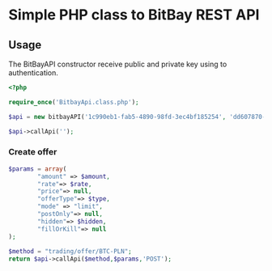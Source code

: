 # Simple PHP class to BitBay REST API

## Usage

The BitBayAPI constructor receive public and private key using to authentication. 
```php
<?php

require_once('BitbayApi.class.php');

$api = new bitbayAPI('1c990eb1-fab5-4890-98fd-3ec4bf185254', 'dd607870-a151-4ffa-a57b-a0c4b70dded3');

$api->callApi('');
```
### Create offer

```php
$params = array(
        "amount" => $amount,
        "rate"=> $rate,
        "price"=> null,     
        "offerType"=> $type,
        "mode" => "limit",
        "postOnly"=> null,
        "hidden"=> $hidden,
        "fillOrKill"=> null               
);
    
$method = "trading/offer/BTC-PLN";
return $api->callApi($method,$params,'POST');
```
